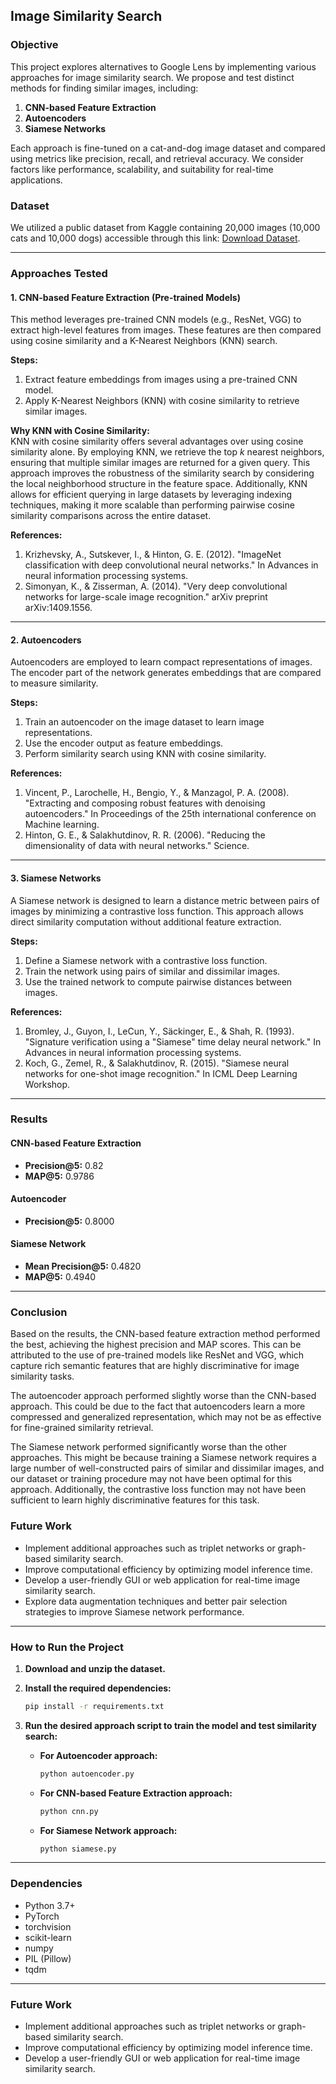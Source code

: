 ## Image Similarity Search

### **Objective**

This project explores alternatives to Google Lens by implementing various approaches for image similarity search. We propose and test distinct methods for finding similar images, including:

1. **CNN-based Feature Extraction**  
2. **Autoencoders**  
3. **Siamese Networks**

Each approach is fine-tuned on a cat-and-dog image dataset and compared using metrics like precision, recall, and retrieval accuracy. We consider factors like performance, scalability, and suitability for real-time applications.

### **Dataset**

We utilized a public dataset from Kaggle containing 20,000 images (10,000 cats and 10,000 dogs) accessible through this link: [Download Dataset](https://storage.googleapis.com/kaggle-data-sets/550917/1003830/bundle/archive.zip).

---

### **Approaches Tested**

#### **1. CNN-based Feature Extraction (Pre-trained Models)**

This method leverages pre-trained CNN models (e.g., ResNet, VGG) to extract high-level features from images. These features are then compared using cosine similarity and a K-Nearest Neighbors (KNN) search.

**Steps:**

1. Extract feature embeddings from images using a pre-trained CNN model.
2. Apply K-Nearest Neighbors (KNN) with cosine similarity to retrieve similar images.

**Why KNN with Cosine Similarity:**  
KNN with cosine similarity offers several advantages over using cosine similarity alone. By employing KNN, we retrieve the top *k* nearest neighbors, ensuring that multiple similar images are returned for a given query. This approach improves the robustness of the similarity search by considering the local neighborhood structure in the feature space. Additionally, KNN allows for efficient querying in large datasets by leveraging indexing techniques, making it more scalable than performing pairwise cosine similarity comparisons across the entire dataset.

**References:**
1. Krizhevsky, A., Sutskever, I., & Hinton, G. E. (2012). "ImageNet classification with deep convolutional neural networks." In Advances in neural information processing systems.  
2. Simonyan, K., & Zisserman, A. (2014). "Very deep convolutional networks for large-scale image recognition." arXiv preprint arXiv:1409.1556.

---

#### **2. Autoencoders**

Autoencoders are employed to learn compact representations of images. The encoder part of the network generates embeddings that are compared to measure similarity.

**Steps:**

1. Train an autoencoder on the image dataset to learn image representations.
2. Use the encoder output as feature embeddings.
3. Perform similarity search using KNN with cosine similarity.

**References:**
1. Vincent, P., Larochelle, H., Bengio, Y., & Manzagol, P. A. (2008). "Extracting and composing robust features with denoising autoencoders." In Proceedings of the 25th international conference on Machine learning.  
2. Hinton, G. E., & Salakhutdinov, R. R. (2006). "Reducing the dimensionality of data with neural networks." Science.

---

#### **3. Siamese Networks**

A Siamese network is designed to learn a distance metric between pairs of images by minimizing a contrastive loss function. This approach allows direct similarity computation without additional feature extraction.

**Steps:**

1. Define a Siamese network with a contrastive loss function.
2. Train the network using pairs of similar and dissimilar images.
3. Use the trained network to compute pairwise distances between images.

**References:**
1. Bromley, J., Guyon, I., LeCun, Y., Säckinger, E., & Shah, R. (1993). "Signature verification using a "Siamese" time delay neural network." In Advances in neural information processing systems.  
2. Koch, G., Zemel, R., & Salakhutdinov, R. (2015). "Siamese neural networks for one-shot image recognition." In ICML Deep Learning Workshop.

---

### **Results**

#### **CNN-based Feature Extraction**

- **Precision\@5:** 0.82  
- **MAP\@5:** 0.9786

#### **Autoencoder**

- **Precision\@5:** 0.8000

#### **Siamese Network**

- **Mean Precision\@5:** 0.4820  
- **MAP\@5:** 0.4940

---

### **Conclusion**

Based on the results, the CNN-based feature extraction method performed the best, achieving the highest precision and MAP scores. This can be attributed to the use of pre-trained models like ResNet and VGG, which capture rich semantic features that are highly discriminative for image similarity tasks.

The autoencoder approach performed slightly worse than the CNN-based approach. This could be due to the fact that autoencoders learn a more compressed and generalized representation, which may not be as effective for fine-grained similarity retrieval.

The Siamese network performed significantly worse than the other approaches. This might be because training a Siamese network requires a large number of well-constructed pairs of similar and dissimilar images, and our dataset or training procedure may not have been optimal for this approach. Additionally, the contrastive loss function may not have been sufficient to learn highly discriminative features for this task.

### **Future Work**

- Implement additional approaches such as triplet networks or graph-based similarity search.
- Improve computational efficiency by optimizing model inference time.
- Develop a user-friendly GUI or web application for real-time image similarity search.
- Explore data augmentation techniques and better pair selection strategies to improve Siamese network performance.

---

### **How to Run the Project**

1. **Download and unzip the dataset.**

2. **Install the required dependencies:**

   ```bash
   pip install -r requirements.txt
   ```

3. **Run the desired approach script to train the model and test similarity search:**

   - **For Autoencoder approach:**
     ```bash
     python autoencoder.py
     ```
   - **For CNN-based Feature Extraction approach:**
     ```bash
     python cnn.py
     ```
   - **For Siamese Network approach:**
     ```bash
     python siamese.py
     ```

---

### **Dependencies**

- Python 3.7+
- PyTorch
- torchvision
- scikit-learn
- numpy
- PIL (Pillow)
- tqdm

---

### **Future Work**

- Implement additional approaches such as triplet networks or graph-based similarity search.
- Improve computational efficiency by optimizing model inference time.
- Develop a user-friendly GUI or web application for real-time image similarity search.

